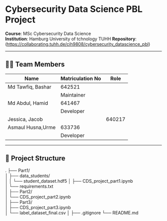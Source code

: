 # Cybersecurity Data Science PBL Project  
**Course**: MSc Cybersecurity Data Science  
**Institution**: Hamburg University of tchnology TUHH 
**Repository**: (https://collaborating.tuhh.de/cih9808/cybersecurity_datascience_pbl) 

---

## 🧑‍💻 Team Members  
| Name                | Matriculation No | Role          |  
|---------------------|------------------|---------------|  
| Md Tawfiq, Bashar| 642521
          | Maintainer    |  
| Md Abdul, Hamid | 641467
          | Developer     |  
| Jessica, Jacob|     | 640217          | Developer     |  
| Asmaul Husna,Urme| 633736 
           | Developer     | 

---

## 📂 Project Structure  


.
├── Part1/                     
│   ├── data_students/         
│   │   └── student_dataset.hdf5
│   ├── CDS_project_part1.ipynb  
│   └── requirements.txt       
│
├── Part2/                     
│   └── CDS_project_part2.ipynb  
│
├── Part3/                     
│   ├── CDS_project_part3.ipynb  
│   └── label_dataset_final.csv 
│
├── .gitignore
└── README.md